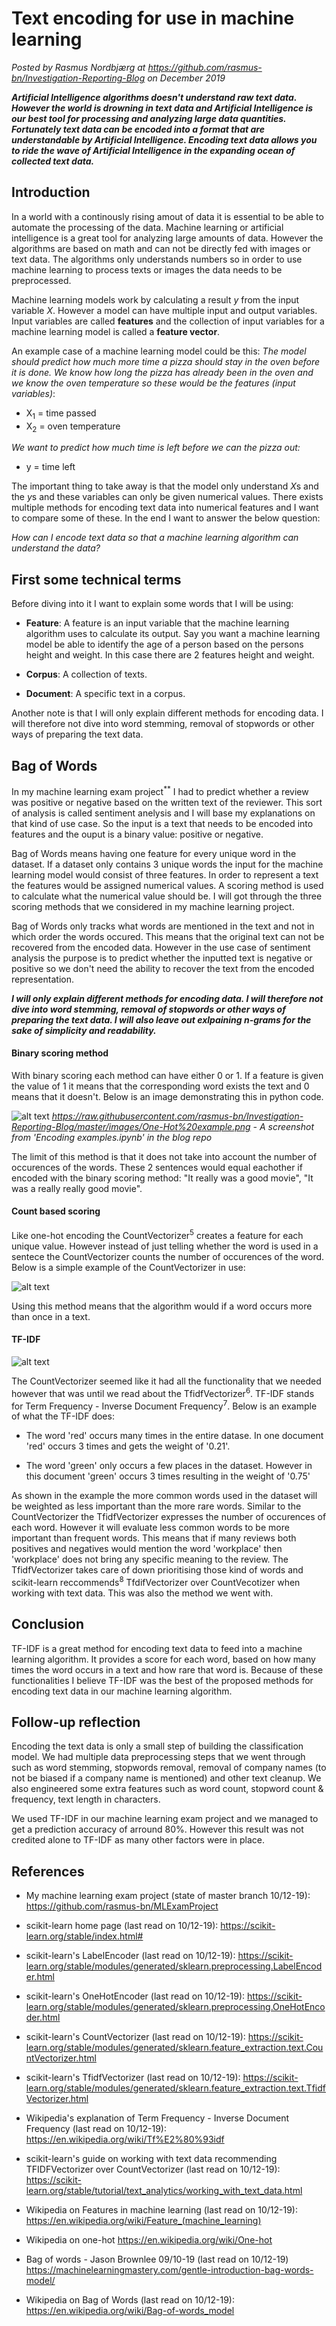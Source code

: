# Text encoding for use in machine learning

*Posted by Rasmus Nordbjærg at https://github.com/rasmus-bn/Investigation-Reporting-Blog on December 2019*

***Artificial Intelligence algorithms doesn't understand raw text data. However the world is drowning in text data and Artificial Intelligence is our best tool for processing and analyzing large data quantities. Fortunately text data can be encoded into a format that are understandable by Artificial Intelligence. Encoding text data allows you to ride the wave of Artificial Intelligence in the expanding ocean of collected text data.***


## Introduction

In a world with a continously rising amout of data it is essential to be able to automate the processing of the data. Machine learning or artificial intelligence is a great tool for analyzing large amounts of data. However the algorithms are based on math and can not be directly fed with images or text data. The algorithms only understands numbers so in order to use machine learning to process texts or images the data needs to be preprocessed.

Machine learning models work by calculating a result *y* from the input variable *X*. However a model can have multiple input and output variables. Input variables are called **features** and the collection of input variables for a machine learning model is called a **feature vector**.

An example case of a machine learning model could be this: *The model should predict how much more time a pizza should stay in the oven before it is done. We know how long the pizza has already been in the oven and we know the oven temperature so these would be the features (input variables)*:
* X<sub>1</sub> = time passed
* X<sub>2</sub> = oven temperature

*We want to predict how much time is left before we can the pizza out:*
* y = time left

The important thing to take away is that the model only understand *X*s and the *y*s and these variables can only be given numerical values. There exists multiple methods for encoding text data into numerical features and I want to compare some of these. In the end I want to answer the below question:

*How can I encode text data so that a machine learning algorithm can understand the data?*

## First some technical terms

Before diving into it I want to explain some words that I will be using:

* **Feature**: A feature is an input variable that the machine learning algorithm uses to calculate its output. Say you want a machine learning model be able to identify the age of a person based on the persons height and weight. In this case there are 2 features height and weight.

* **Corpus**: A collection of texts.

* **Document**: A specific text in a corpus.

Another note is that I will only explain different methods for encoding data. I will therefore not dive into word stemming, removal of stopwords or other ways of preparing the text data.

## Bag of Words

In my machine learning exam project<sup>**</sup> I had to predict whether a review was positive or negative based on the written text of the reviewer. This sort of analysis is called sentiment anelysis and I will base my explanations on that kind of use case. So the input is a text that needs to be encoded into features and the ouput is a binary value: positive or negative.

Bag of Words means having one feature for every unique word in the dataset. If a dataset only contains 3 unique words the input for the machine learning model would consist of three features. In order to represent a text the features would be assigned numerical values. A scoring method is used to calculate what the numerical value should be. I will got through the three scoring methods that we considered in my machine learning project.

Bag of Words only tracks what words are mentioned in the text and not in which order the words occured. This means that the original text can not be recovered from the encoded data. However in the use case of sentiment analysis the purpose is to predict whether the inputted text is negative or positive so we don't need the ability to recover the text from the encoded representation.

***I will only explain different methods for encoding data. I will therefore not dive into word stemming, removal of stopwords or other ways of preparing the text data. I will also leave out exlpaining n-grams for the sake of simplicity and readability.***

#### Binary scoring method

With binary scoring each method can have either 0 or 1. If a feature is given the value of 1 it means that the corresponding word exists the text and 0 means that it doesn't. Below is an image demonstrating this in python code.

![alt text](https://raw.githubusercontent.com/rasmus-bn/Investigation-Reporting-Blog/master/images/One-Hot%20example.png "See 'Encoding examples.ipynb' in the repo")
*https://raw.githubusercontent.com/rasmus-bn/Investigation-Reporting-Blog/master/images/One-Hot%20example.png - A screenshot from 'Encoding examples.ipynb' in the blog repo*

The limit of this method is that it does not take into account the number of occurences of the words. These 2 sentences would equal eachother if encoded with the binary scoring method: "It really was a good movie", "It was a really really good movie".

#### Count based scoring

Like one-hot encoding the CountVectorizer<sup>5</sup> creates a feature for each unique value. However instead of just telling whether the word is used in a sentece the CountVectorizer counts the number of occurences of the word. Below is a simple example of the CountVectorizer in use:

![alt text](https://raw.githubusercontent.com/rasmus-bn/Investigation-Reporting-Blog/master/images/Count-based%20example.png "See 'Encoding examples.ipynb' in the repo")

Using this method means that the algorithm would if a word occurs more than once in a text.

#### TF-IDF


![alt text](https://raw.githubusercontent.com/rasmus-bn/Investigation-Reporting-Blog/master/images/TF-IDF%20example.png "See 'Encoding examples.ipynb' in the repo")

The CountVectorizer seemed like it had all the functionality that we needed however that was until we read about the TfidfVectorizer<sup>6</sup>. TF-IDF stands for Term Frequency - Inverse Document Frequency<sup>7</sup>. Below is an example of what the TF-IDF does:

* The word 'red' occurs many times in the entire datase. In one document 'red' occurs 3 times and gets the weight of '0.21'.

* The word 'green' only occurs a few places in the dataset. However in this document 'green' occurs 3 times resulting in the weight of '0.75'

As shown in the example the more common words used in the dataset will be weighted as less important than the more rare words. Similar to the CountVectorizer the TfidfVectorizer expresses the number of occurences of each word. However it will evaluate less common words to be more important than frequent words. This means that if many reviews both positives and negatives would mention the word 'workplace' then 'workplace' does not bring any specific meaning to the review. The TfidfVectorizer takes care of down prioritising those kind of words and scikit-learn reccommends<sup>8</sup> TfdifVectorizer over CountVecotizer when working with text data. This was also the method we went with.

## Conclusion
TF-IDF is a great method for encoding text data to feed into a machine learning algorithm. It provides a score for each word, based on how many times the word occurs in a text and how rare that word is. Because of these functionalities I believe TF-IDF was the best of the proposed methods for encoding text data in our machine learning algorithm.

## Follow-up reflection

Encoding the text data is only a small step of building the classification model. We had multiple data preprocessing steps that we went through such as word stemming, stopwords removal, removal of company names (to not be biased if a company name is mentioned) and other text cleanup. We also engineered some extra features such as word count, stopword count & frequency, text length in characters.

We used TF-IDF in our machine learning exam project and we managed to get a prediction accuracy of arround 80%. However this result was not credited alone to TF-IDF as many other factors were in place.

## References

* My machine learning exam project (state of master branch 10/12-19): https://github.com/rasmus-bn/MLExamProject

* scikit-learn home page (last read on 10/12-19): https://scikit-learn.org/stable/index.html#

* scikit-learn's LabelEncoder (last read on 10/12-19): https://scikit-learn.org/stable/modules/generated/sklearn.preprocessing.LabelEncoder.html

* scikit-learn's OneHotEncoder (last read on 10/12-19): https://scikit-learn.org/stable/modules/generated/sklearn.preprocessing.OneHotEncoder.html

* scikit-learn's CountVectorizer (last read on 10/12-19): https://scikit-learn.org/stable/modules/generated/sklearn.feature_extraction.text.CountVectorizer.html

* scikit-learn's TfidfVectorizer (last read on 10/12-19): https://scikit-learn.org/stable/modules/generated/sklearn.feature_extraction.text.TfidfVectorizer.html

* Wikipedia's explanation of Term Frequency - Inverse Document Frequency (last read on 10/12-19): https://en.wikipedia.org/wiki/Tf%E2%80%93idf

* scikit-learn's guide on working with text data recommending TFIDFVectorizer over CountVectorizer (last read on 10/12-19): https://scikit-learn.org/stable/tutorial/text_analytics/working_with_text_data.html

* Wikipedia on Features in machine learning (last read on 10/12-19): https://en.wikipedia.org/wiki/Feature_(machine_learning)

* Wikipedia on one-hot https://en.wikipedia.org/wiki/One-hot

* Bag of words - Jason Brownlee 09/10-19 (last read on 10/12-19) https://machinelearningmastery.com/gentle-introduction-bag-words-model/

* Wikipedia on Bag of Words (last read on 10/12-19): https://en.wikipedia.org/wiki/Bag-of-words_model
